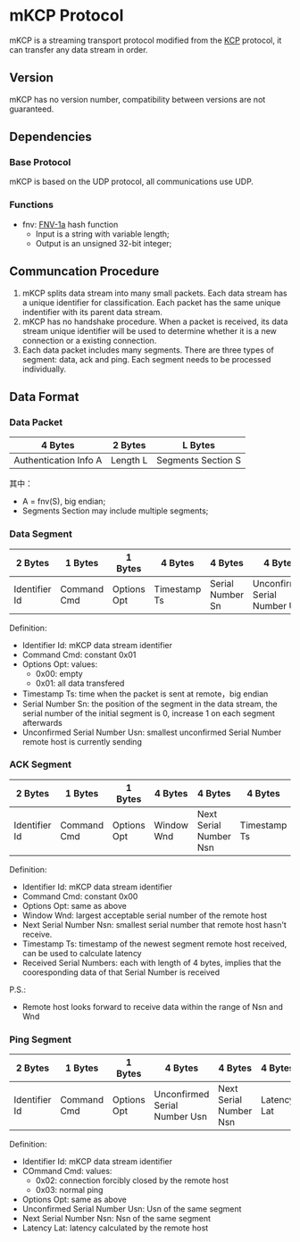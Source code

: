 # mKCP Protocol

mKCP is a streaming transport protocol modified from the [KCP](https://github.com/skywind3000/kcp) protocol, it can transfer any data stream in order.

## Version

mKCP has no version number, compatibility between versions are not guaranteed.

## Dependencies

### Base Protocol

mKCP is based on the UDP protocol, all communications use UDP.

### Functions

* fnv: [FNV-1a](https://en.wikipedia.org/wiki/Fowler%E2%80%93Noll%E2%80%93Vo_hash_function) hash function
  * Input is a string with variable length;
  * Output is an unsigned 32-bit integer;

## Communcation Procedure

1. mKCP splits data stream into many small packets. Each data stream has a unique identifier for classification. Each packet has the same unique indentifier with its parent data stream.
1. mKCP has no handshake procedure. When a packet is received, its data stream unique identifier will be used to determine whether it is a new connection or a existing connection.
1. Each data packet includes many segments. There are three types of segment: data, ack and ping. Each segment needs to be processed individually.

## Data Format

### Data Packet

| 4 Bytes               | 2 Bytes  | L Bytes            |
|-----------------------|----------|--------------------|
| Authentication Info A | Length L | Segments Section S |

其中：

* A = fnv(S), big endian;
* Segments Section may include multiple segments;

### Data Segment

| 2 Bytes       | 1 Bytes     | 1 Bytes     | 4 Bytes      | 4 Bytes          | 4 Bytes                       | 2 Bytes  | L Bytes |
|---------------|-------------|-------------|--------------|------------------|-------------------------------|----------|---------|
| Identifier Id | Command Cmd | Options Opt | Timestamp Ts | Serial Number Sn | Unconfirmed Serial Number Usn | Length L | Data    |

Definition:

* Identifier Id: mKCP data stream identifier
* Command Cmd: constant 0x01
* Options Opt: values:
  * 0x00: empty
  * 0x01: all data transfered
* Timestamp Ts: time when the packet is sent at remote，big endian
* Serial Number Sn: the position of the segment in the data stream, the serial number of the initial segment is 0, increase 1 on each segment afterwards
* Unconfirmed Serial Number Usn: smallest unconfirmed Serial Number remote host is currently sending

### ACK Segment

| 2 Bytes       | 1 Bytes     | 1 Bytes     | 4 Bytes    | 4 Bytes                | 4 Bytes      | 2 Bytes  | L * 4 Bytes             |
|---------------|-------------|-------------|------------|------------------------|--------------|----------|-------------------------|
| Identifier Id | Command Cmd | Options Opt | Window Wnd | Next Serial Number Nsn | Timestamp Ts | Length L | Received Serial Numbers |

Definition:

* Identifier Id: mKCP data stream identifier
* Command Cmd: constant 0x00
* Options Opt: same as above
* Window Wnd: largest acceptable serial number of the remote host
* Next Serial Number Nsn: smallest serial number that remote host hasn't receive.
* Timestamp Ts: timestamp of the newest segment remote host received, can be used to calculate latency
* Received Serial Numbers: each with length of 4 bytes, implies that the cooresponding data of that Serial Number is received

P.S.:

* Remote host looks forward to receive data within the range of Nsn and Wnd

### Ping Segment

| 2 Bytes       | 1 Bytes     | 1 Bytes     | 4 Bytes                       | 4 Bytes                | 4 Bytes     |
|---------------|-------------|-------------|-------------------------------|------------------------|-------------|
| Identifier Id | Command Cmd | Options Opt | Unconfirmed Serial Number Usn | Next Serial Number Nsn | Latency Lat |

Definition:

* Identifier Id: mKCP data stream identifier
* COmmand Cmd: values:
  * 0x02: connection forcibly closed by the remote host
  * 0x03: normal ping
* Options Opt: same as above
* Unconfirmed Serial Number Usn: Usn of the same segment
* Next Serial Number Nsn: Nsn of the same segment
* Latency Lat: latency calculated by the remote host

